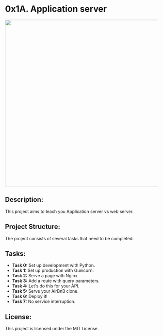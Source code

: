 # 0x1A. Application server   

<p align="center"> <img src="https://s3.amazonaws.com/intranet-projects-files/holbertonschool-sysadmin_devops/266/8Gu52Qv.png" width="550" higth="550">

## Description:

This project aims to teach you Application server vs web server.

## Project Structure:

The project consists of several tasks that need to be completed.

## Tasks:

- **Task 0:** Set up development with Python.
- **Task 1:** Set up production with Gunicorn.
- **Task 2:** Serve a page with Nginx.
- **Task 3:** Add a route with query parameters.
- **Task 4:** Let's do this for your API.
- **Task 5:** Serve your AirBnB clone.
- **Task 6:** Deploy it!
- **Task 7:** No service interruption.


## License:

This project is licensed under the MIT License.
